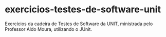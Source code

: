 # exercicios-testes-de-software-unit
 Exercícios da cadeira de Testes de Software da UNIT, ministrada pelo Professor Aldo Moura, utilizando o JUnit.
